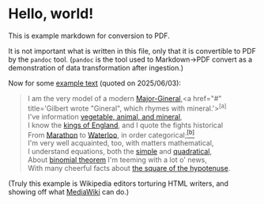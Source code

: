 # Hello, world!

This is example markdown for conversion to PDF.

It is not important what is written in this file, only that it is convertible
to PDF by the `pandoc` tool.
(`pandoc` is the tool used to Markdown&rarr;PDF convert as a demonstration of
data transformation after ingestion.)

Now for some [example
text](https://en.wikipedia.org/wiki/Major-General's_Song#Lyrics) (quoted on
2025/06/03):

> I am the very model of a modern [Major-Gineral](https://en.wikipedia.org/wiki/Major_general_(United_Kingdom)),<a href="#" title='Gilbert wrote "Gineral", which rhymes with mineral.'><sup>[a]</sup></a> <br>
> I've information [vegetable, animal, and mineral](https://en.wikipedia.org/wiki/Linnaean_taxonomy), <br>
> I know the [kings of England](https://en.wikipedia.org/wiki/List_of_English_monarchs), and I quote the fights historical <br>
> From [Marathon](https://en.wikipedia.org/wiki/Battle_of_Marathon) to [Waterloo](https://en.wikipedia.org/wiki/Battle_of_Waterloo), in order categorical;<a href="#" title='This is a reference to The Fifteen Decisive Battles of the World by Sir Edward Shepherd Creasy (1851). This classic military history describes the great battles of the world, from "Marathon to Waterloo". When the Major-General says that he can name these "in order categorical", he is saying that he will organise the information not merely in a simple order, such as chronological order, but by category – sea battles vs. land battles, etc.'><sup>[b]</sup></a> <br>
> I'm very well acquainted, too, with matters mathematical, <br>
> I understand equations, both the [simple](https://en.wikipedia.org/wiki/Linear_equation) and [quadratical](https://en.wikipedia.org/wiki/Quadratic_equation), <br>
> About [binomial theorem](https://en.wikipedia.org/wiki/Binomial_theorem) I'm teeming with a lot o' news, <br>
> With many cheerful facts about [the square of the hypotenuse](https://en.wikipedia.org/wiki/Pythagorean_theorem).

(Truly this example is Wikipedia editors torturing HTML writers, and showing
off what [MediaWiki](https://www.mediawiki.org/wiki/MediaWiki) can do.)
